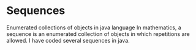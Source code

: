 # Sequences
Enumerated collections of objects in java language
In mathematics, a sequence is an enumerated collection of objects in which repetitions are allowed.
I have coded several sequences in java.
